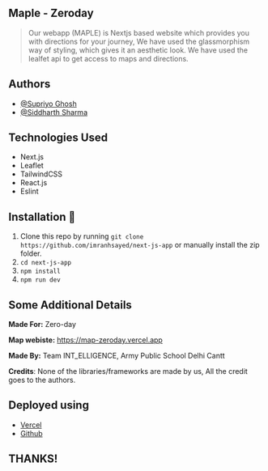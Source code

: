 ## Maple - Zeroday

> Our webapp (MAPLE) is Nextjs based website which provides you with directions for your journey, We have used the glassmorphism way of styling, which gives it an aesthetic look. We have used the lealfet api to get access to maps and directions. 

## Authors

- [@Supriyo Ghosh](https://github.com/SpywarePersues)
- [@Siddharth Sharma](https://github.com/JadugarKalakaboola)

## Technologies Used

- Next.js
- Leaflet
- TailwindCSS
- React.js
- Eslint


## Installation :wrench:

1. Clone this repo by running `git clone https://github.com/imranhsayed/next-js-app` or manually install the zip folder.
2. `cd next-js-app`
3. `npm install`
4. `npm run dev`


## Some Additional Details

**Made For:** Zero-day

**Map webiste:** https://map-zeroday.vercel.app

**Made By:** Team INT_ELLIGENCE, Army Public School Delhi Cantt

**Credits**: None of the libraries/frameworks are made by us, All the credit goes to the authors.

## Deployed using

- [Vercel](https://vercel.com)
- [Github](https://github.com)

## THANKS!
